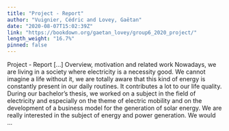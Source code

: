 ```yaml
---
title: "Project - Report"
author: "Vuignier, Cédric and Lovey, Gaëtan"
date: "2020-08-07T15:02:39Z"
link: "https://bookdown.org/gaetan_lovey/group6_2020_project/"
length_weight: "16.7%"
pinned: false
---
```


Project - Report [...] Overview, motivation and related work Nowadays, we are living in a society where electricity is a necessity good. We cannot imagine a life without it, we are totally aware that this kind of energy is constantly present in our daily routines. It contributes a lot to our life quality. During our bachelor’s thesis, we worked on a subject in the field of electricity and especially on the theme of electric mobility and on the development of a business model for the generation of solar energy. We are really interested in the subject of energy and power generation. We would ...
